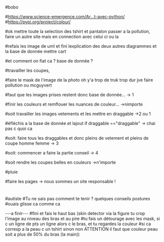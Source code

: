 #bobo

#https://www.science-emergence.com/Ar...t-avec-python/
#https://pypi.org/project/colour/

#ok mettre toute la selection des tshirt et pantalon passer a la pollution, faire un autre site mais en connection avec celui ci ou la

#refais les image de uml et fini lexplication des deux autres diagrammes et la base de donnée mettre cart

















#et comment on fiat ca ? base de donnée ?



#travailler les coupes,

#faire le mask de l'image de la photo oh y'a trop de truk trop dur jve faire pollution ou mcguyvert 

#faut que les images prises restent donc base de donnée... -> 1

#finir les couleurs et remflouer les nuances de couleur... ->nimporte

#soit travailler les images vetements et les mettre en draggable ->2 ou 1

#éfléchis a la base de donnée et lajout if draggable =="draggable"  -> chai pas c quoi ca   

#soit: faire tous les draggables et donc pleins de vetement et pleins de coupe homme femme -> 3

#soit: commencer a faire la partie conseil -> 4

#soit  rendre les coupes belles en couleurs ->n'importe



#pluie

#faire les pages -> nous sommes un site responsable !
#

#autiste
#Tu ne sais pas comment te tenir ? quelques conseils postures
#ouais glisse ca comme ca




---a finir---
#fini et fais le haut bas (skin detector via la figure tu crop l'image au niveau des bras et au pire
#tu fais un détourage avec les mask, si c un ligne de pts un ligne alors c le bras, et tu regardes la couleur 
#si ca corresp a la peau c un tshirt sinon non ATTENTION il faut que couleur peau soit a plus de 50% du bras (la main))




